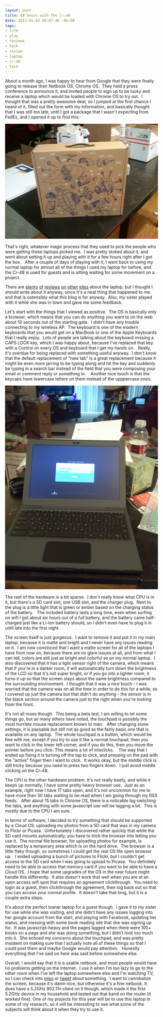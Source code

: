 ```yaml
--- 
layout: post
title: 48 hours with the Cr-48
date: 2011-01-03 00:07:46 -06:00
tags: 
- life
- play
- reviews
- hack
- review
- laptop
- cr-48
- tech
---
```

About a month ago, I was happy to hear from Google that they were finally going to release their Netbook OS, Chrome OS.  They held a press conference to announce it, and invited people to sign up to be lucky and receive a laptop which would be loaded with Chrome OS to try out.  I thought that was a pretty awesome deal, so I jumped at the first chance I heard of it, filled out the form with my information, and basically thought that I was still too late, until I got a package that I wasn't expecting from FedEx, and I opened it up to find this:


<a href="/images/misc/cr48-1.jpg">
<img src="/images/misc/cr48-1-postsize.jpg" title="Google Cr-48 Box" />
</a>

That's right, whatever magic process that they used to pick the people who were getting these laptops picked me.  I was pretty stoked about it, and went about setting it up and playing with it for a few hours right after I got the box.   After a couple of days of playing with it, I went back to using my normal laptop for almost all of the things I used my laptop for before, and the Cr-48 is used for guests and is sitting waiting for some movement on a project.

There are <a href="http://www.slashgear.com/google-cr-48-chrome-os-notebook-review-20120389/">plenty</a> <a href="http://www.gottabemobile.com/2010/12/15/chrome-os-cr-48-wont-bu/">of</a> <a href="http://blog.laptopmag.com/google-cr-48-chrome-netbook-full-review#axzz19wXWATSM">reviews</a> <a href="http://gizmodo.com/5710532/an-hour-with-the-google-cr+48-chrome-netbook">on</a> <a href="http://multi-screen.info/2010/12/first-day-review-the-google-chrome-os-cr-48-notebook/">other</a> <a href="http://www.youtube.com/watch?v=lx1BRidOsV8&amp;feature=related">sites</a> about the laptop, but I thought I should write about it anyway, since it's a neat thing that happened to me and that is ostensibly what this blog is for anyway.  Also, my sister played with it while she was in town and gave me some feedback.

Let's start with the things that I viewed as positive.  The OS is basically only a browser, which means that you can do anything you want to on the web about 10 seconds out of the starting gate.  I didn't have any trouble connecting to my wireless AP.  The keyboard is one of the modern keyboards that you would get on a MacBook or one of the Apple Keyboards that I really enjoy.  Lots of people are talking about the keyboard missing a CAPS LOCK key, which I was happy about, because I've replaced that key with a Control on every OS and keyboard that I get my hands on.   Really, it's overdue for being replaced with something useful anyway.  I don't know that the default replacement of "new tab" is a great replacement because it might be even more jarring to be typing along and hit the key and suddenly be typing in a search bar instead of the field that you were composing your email or comment reply or something in.    Another nice touch is that the keycaps have lowercase letters on them instead of the upppercase ones.

<a href="/images/misc/cr48-2.jpg">
<img src="/images/misc/cr48-2-postsize.jpg" title="Google Cr-48 Unboxed" />
</a>

The rest of the hardware is a bit sparse.  I don't really know what CPU is in it, but there's a SD card slot, one USB slot, and the charger plug.  Next to the plug is a little light that is green or amber based on the charging status of the battery.   The included battery lasts a long time, even when surfing on wifi I got about six hours out of a full battery, and the battery came half-charged just like a Li-Ion battery should, so I didn't even have to plug it in until late into the first night.

The screen itself is just gorgeous.  I want to remove it and put it in my main laptop, because it is matte and bright and I never have any issues reading on it.  I am now convinced that I want a matte screen for all of the laptops I have from now on, because there are no glare issues at all, and from what I can tell, colors are still just as bright and colorful as on my normal laptop.  I also discovered that it has a light sensor right of the camera, which means that if you're in a darker room, it will automatically turn down the brightness of the LCD so that it's not super bright, or if you go into a lighter room, it turns it up so that the screen stays about the same brightness compared to the surrounding environment.  I thought that it was a nice touch - I was worried that the camera was on all the time in order to do this for a while, so I covered up just the camera but that didn't do anything - the sensor is in the black section around the camera just to the right when you're looking from the front.

It's not all roses though.  This being a beta test, I am willing to let some things go, but as many others have noted, the touchpad is possibly the most horrible mouse replacement known to man.   After changing some settings, it is passable but still not as good as the fairly basic one that is available on any laptop.  The whole touchpad is a button, which would be fine with me, except if you try to use it like a normal touchpad, then you want to click in the lower left corner, and if you do this, then you move the pointer before you click. This means a lot of misclicks.    The way that I ended up fixing it is turning off the tap to click, and pressing on the pad with the "active" finger then I want to click.  It works okay, but the middle click is still tricky because you need to press two fingers down.  I just avoid middle clicking on the Cr-48.

The CPU is the other hardware problem. It's not really beefy, and while it keeps up normally, I have some pretty heavy browser use.  Just as an example, right now I have 17 tabs open, and it's not uncommon for me to have more than 30 tabs waiting to be read when I am going through my RSS feeds.   After about 15 tabs in Chrome OS, there is a noticable lag switching the tabs, and anything with some javascript use will be lagging a bit.  This is mostly due to the CPU I am sure.

In terms of software, I decided to try something that should be supported by a Cloud OS: uploading my photos from a SD card that was in my camera to Flickr or Picasa.  Unfortunately I discovered rather quickly that while the SD card mounts automatically, you have to trick the browser into letting you use it.  The normal file browser, for uploading photos for example, is replaced by a temporary area which is on the hard drive.  The browser is a little flaky though, so sometimes I could get the real OS file open browser up.   I ended uploading a bunch of pictures to Flickr, but I couldn't get access to the SD card when I was going to upload to Picasa.  You definitely need to be able to access that memory card if you want to be able to have a Cloud OS.  I hope that some upgrades of the OS in the near future might handle this differently.  It also doesn't work that well when you are at an open access wifi spot that requires an agreement clickthrough.  You need to login as a guest, then clickthrough the agreement, then log back out so that you can access your normal profile.  It doesn't take that long, but it is a couple extra steps.

It's about the perfect loaner laptop for a guest though.  I gave it to my sister for use while she was visiting, and she didn't have any issues logging into her google account from the start, and playing with Facebook, updating her status, and messing with some book reading site that she was signing up for.  It was javascript-heavy and the pages lagged when there were 100+ books on a page and she was doing something, but I didn't look too much into it.  She echoed my concerns about the touchpad, and was pretty insistent on making sure that I actually note all of these things so that I could post them and maybe Google would pay attention.   Honestly everything that I've said on here was said before somewhere else.

Overall, I would say that it is a usable netbook, and most people would have no problems getting on the internet.  I use it when I'm too lazy to go to the other room when I've left the laptop somewhere else and I'm watching TV, so I can check into <a href="http://gomiso.com">miso</a> or <a href="http://twitter.com/jamuraa">tweet</a> about something.  I want to cannibalize the screen, because it's damn nice, but otherwise it's a fine netbook. It does have a 5.2GHz 802.11n client on it though, which made it the first 5.2GHz device in my household and tested out that band on the router (it worked fine). One of my projects for this year will be to use this laptop in some of my research, so it will be interesting to see what some of the subjects will think about it when they try to use it.

